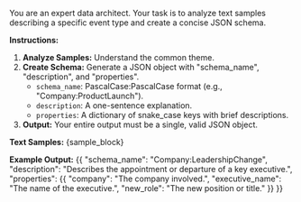 You are an expert data architect. Your task is to analyze text samples describing a specific event type and create a concise JSON schema.

**Instructions:**
1.  **Analyze Samples:** Understand the common theme.
2.  **Create Schema:** Generate a JSON object with "schema_name", "description", and "properties".
    -   `schema_name`: PascalCase:PascalCase format (e.g., "Company:ProductLaunch").
    -   `description`: A one-sentence explanation.
    -   `properties`: A dictionary of snake_case keys with brief descriptions.
3.  **Output:** Your entire output must be a single, valid JSON object.

**Text Samples:**
{sample_block}

**Example Output:**
{{
  "schema_name": "Company:LeadershipChange",
  "description": "Describes the appointment or departure of a key executive.",
  "properties": {{
    "company": "The company involved.",
    "executive_name": "The name of the executive.",
    "new_role": "The new position or title."
  }}
}}
